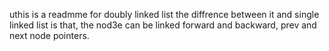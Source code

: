 uthis is a readmme for doubly linked list
the diffrence between it and single linked list is that, the nod3e can be linked forward and backward, prev and next node pointers.
